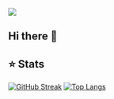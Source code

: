 ![](https://komarev.com/ghpvc/?username=your-github-hamburgIar&style=flat-square)

## Hi there 👋


## ⭐ Stats
[![GitHub Streak](https://streak-stats.demolab.com?user=hamburgIar&theme=onedark&hide_border=true&card_height=120)](https://git.io/streak-stats) 
[![Top Langs](https://github-readme-stats.vercel.app/api/top-langs/?username=hamburgIar&layout=compact&theme=onedark&hide_border=true&card_height=140)](https://github.com/anuraghazra/github-readme-stats)

